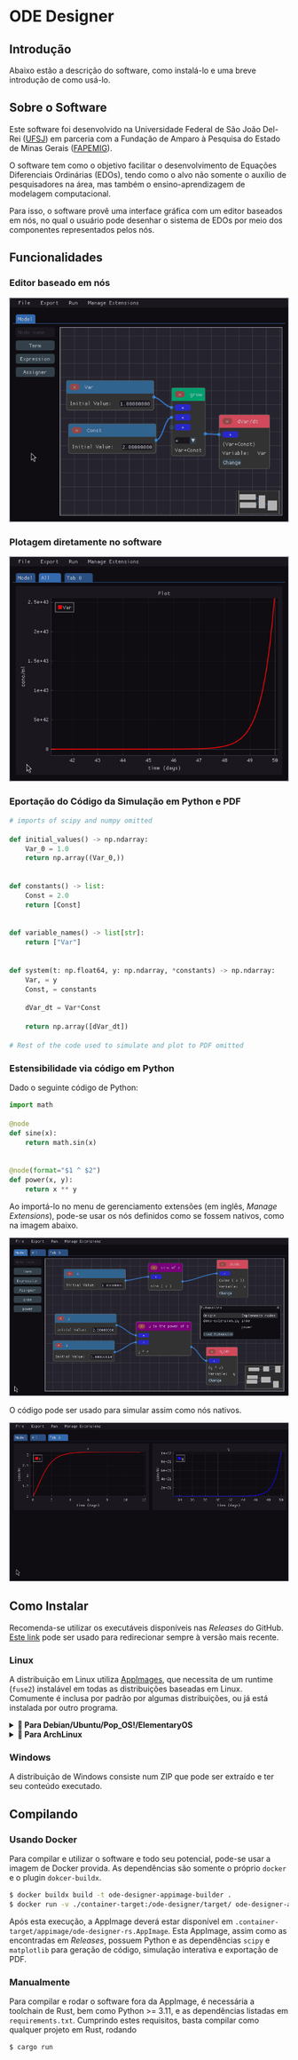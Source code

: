 # ODE Designer

## Introdução

Abaixo estão a descrição do software, como instalá-lo e uma breve introdução de como usá-lo.

## Sobre o Software

Este software foi desenvolvido na Universidade Federal de São João Del-Rei ([UFSJ](https://ufsj.edu.br)) em parceria com a Fundação de Amparo à Pesquisa do Estado de Minas Gerais ([FAPEMIG](http://www.fapemig.br/pt/)).

O software tem como o objetivo facilitar o desenvolvimento de Equações Diferenciais Ordinárias (EDOs), tendo como o alvo não somente o auxílio de pesquisadores na área, mas também o ensino-aprendizagem de modelagem computacional.

Para isso, o software provê uma interface gráfica com um editor baseados em nós, no qual o usuário pode desenhar o sistema de EDOs por meio dos componentes representados pelos nós.

## Funcionalidades

### Editor baseado em nós

![Imagem do editor de nós no software, contendo os nós 'Var', 'Const', 'grow' e 'dVar/dt', que constroem a EDO dVar/dt = Var*Const](readme/demo-nodes.png)

### Plotagem diretamente no software

![Plotagem da EDO dVar/dt = Var*Const nos tempos 41 até 50, para os valores iniciais Var = 1 e Const = 2](readme/demo-simulation.png)

### Eportação do Código da Simulação em Python e PDF

```py
# imports of scipy and numpy omitted

def initial_values() -> np.ndarray:
    Var_0 = 1.0
    return np.array((Var_0,))


def constants() -> list:
    Const = 2.0
    return [Const]


def variable_names() -> list[str]:
    return ["Var"]


def system(t: np.float64, y: np.ndarray, *constants) -> np.ndarray:
    Var, = y
    Const, = constants
    
    dVar_dt = Var*Const 

    return np.array([dVar_dt])

# Rest of the code used to simulate and plot to PDF omitted
```

### Estensibilidade via código em Python

Dado o seguinte código de Python:

```py
import math

@node
def sine(x):
    return math.sin(x)


@node(format="$1 ^ $2")
def power(x, y):
    return x ** y
```

Ao importá-lo no menu de gerenciamento extensões (em inglês, *Manage Extensions*), pode-se usar os nós definidos como se fossem nativos, como na imagem abaixo.

![O editor de nós incluindo os nós customizados de seno e potência](readme/demo-with-extensions-nodes.png)

O código pode ser usado para simular assim como nós nativos.

![Plotagem das EDOs utilizando nós customizados](readme/demo-with-extensions-simulation.png)

## Como Instalar

Recomenda-se utilizar os executáveis disponíveis nas *Releases* do GitHub. [Este link](https://github.com/Syndelis/ode-designer-rs/releases/latest) pode ser usado para redirecionar sempre à versão mais recente.

### Linux

A distribuição em Linux utiliza [AppImages](https://appimage.org/), que necessita de um runtime (`fuse2`) instalável em todas as distribuições baseadas em Linux. Comumente é inclusa por padrão por algumas distribuições, ou já está instalada por outro programa.

<details>
<summary><b>🐧 Para Debian/Ubuntu/Pop_OS!/ElementaryOS</b></summary>

```sh
$ sudo apt install libfuse2
```

</details>

<details>
<summary><b>🐧 Para ArchLinux</b></summary>

```sh
$ sudo pacman -S fuse2
```

</details>

### Windows

A distribuição de Windows consiste num ZIP que pode ser extraído e ter seu conteúdo executado.

## Compilando

### Usando Docker

Para compilar e utilizar o software e todo seu potencial, pode-se usar a imagem de Docker provida. As dependências são somente o próprio `docker` e o plugin `dokcer-buildx`.

```sh
$ docker buildx build -t ode-designer-appimage-builder .
$ docker run -v ./container-target:/ode-designer/target/ ode-designer-appimage-builder
```

Após esta execução, a AppImage deverá estar disponível em `.container-target/appimage/ode-designer-rs.AppImage`. Esta AppImage, assim como as encontradas em *Releases*, possuem Python e as dependências `scipy` e `matplotlib` para geração de código, simulação interativa e exportação de PDF.

### Manualmente

Para compilar e rodar o software fora da AppImage, é necessária a toolchain de Rust, bem como Python >= 3.11, e as dependências listadas em `requirements.txt`. Cumprindo estes requisitos, basta compilar como qualquer projeto em Rust, rodando

```sh
$ cargo run
```
